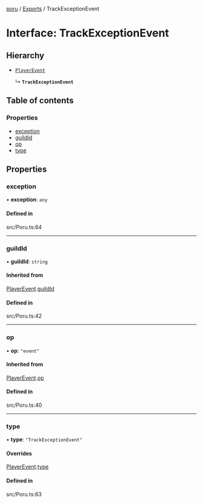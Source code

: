 [poru](../README.md) / [Exports](../modules.md) / TrackExceptionEvent

# Interface: TrackExceptionEvent

## Hierarchy

- [`PlayerEvent`](PlayerEvent.md)

  ↳ **`TrackExceptionEvent`**

## Table of contents

### Properties

- [exception](TrackExceptionEvent.md#exception)
- [guildId](TrackExceptionEvent.md#guildid)
- [op](TrackExceptionEvent.md#op)
- [type](TrackExceptionEvent.md#type)

## Properties

### exception

• **exception**: `any`

#### Defined in

src/Poru.ts:64

___

### guildId

• **guildId**: `string`

#### Inherited from

[PlayerEvent](PlayerEvent.md).[guildId](PlayerEvent.md#guildid)

#### Defined in

src/Poru.ts:42

___

### op

• **op**: ``"event"``

#### Inherited from

[PlayerEvent](PlayerEvent.md).[op](PlayerEvent.md#op)

#### Defined in

src/Poru.ts:40

___

### type

• **type**: ``"TrackExceptionEvent"``

#### Overrides

[PlayerEvent](PlayerEvent.md).[type](PlayerEvent.md#type)

#### Defined in

src/Poru.ts:63
